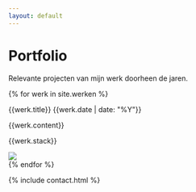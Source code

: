 ```yaml
---
layout: default
---
```


<h1>Portfolio</h1>

<p class="lead">Relevante projecten van mijn werk doorheen de jaren.</p>

<div class="werken">
{% for werk in site.werken %}
  <a id="{{werk.slug}}"></a>
  <div class="werk">
    <div class="werk--info">
      <p class="werk--naam">{{werk.title}} <span class="label">{{werk.date | date: "%Y"}}</span></p>
      {{werk.content}}
      <p>{{werk.stack}}</p>
    </div>
    <div class="werk--afbeelding">
      <img src="/assets/img/{{werk.image}}">
    </div>
  </div>
{% endfor %}
</div>

{% include contact.html %}
